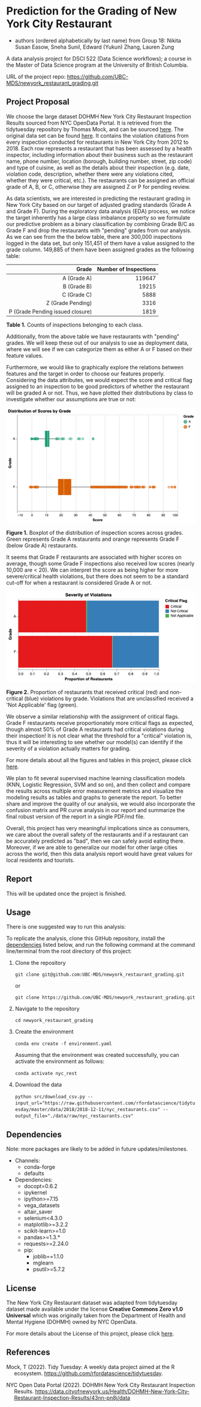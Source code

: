 # Prediction for the Grading of New York City Restaurant

  - authors (ordered alphabetically by last name) from Group 18:
    Nikita Susan Easow, Sneha Sunil, Edward (Yukun) Zhang, Lauren Zung
  

A data analysis project for DSCI 522 (Data Science workflows); a
course in the Master of Data Science program at the University of
British Columbia.

URL of the project repo: https://github.com/UBC-MDS/newyork_restaurant_grading.git

## Project Proposal

We choose the large dataset DOHMH New York City Restaurant Inspection Results sourced from 
NYC OpenData Portal. It is retrieved from the tidytuesday repository by Thomas Mock, 
and can be sourced [here](https://github.com/rfordatascience/tidytuesday/tree/master/data/2018/2018-12-1.).
The original data set can be found [here](https://data.cityofnewyork.us/Health/DOHMH-New-York-City-Restaurant-Inspection-Results/43nn-pn8j/data).
It contains the violation citations from every inspection conducted for restaurants in New York City from 2012 to 2018. 
Each row represents a restaurant that has been assessed by a health inspector, 
including information about their business such as the restaurant name, phone number, location (borough, building number, street, zip code) 
and type of cuisine, as well as the details about their inspection 
(e.g. date, violation code, description, whether there were any violations cited, whether they were critical, etc.). 
The restaurants can be assigned an official grade of A, B, or C, otherwise they are assigned Z or P for pending review.

As data scientists, we are interested in predicting the restaurant grading in New York City
based on our target of adjusted grading standards (Grade A and Grade F). During the exploratory data analysis (EDA)
process, we notice the target inherently has a large class imbalance property so we formulate our predictive problem 
as a binary classification by combining Grade B/C as Grade F and drop the restaurants with "pending" grades from our analysis.
As we can see from the the below table, there are 300,000 inspections logged in the data set, but only 151,451 of them have a value assigned to the grade column. 
149,885 of them have been assigned grades as the following table:

|Grade|Number of Inspections|
|----------:|--------------:|
|A (Grade A)|119647|
|B (Grade B)|19215|
|C (Grade C)|5888|
|Z (Grade Pending)|3316|
|P (Grade Pending issued closure)|1819|

**Table 1.** Counts of inspections belonging to each class.

Additionally, from the above table we have restaurants with "pending" grades. 
We will keep these out of our analysis to use as deployment data, where we will see if we can categorize them as either A or F based on their feature values.

Furthermore, we would like to graphically explore the relations between features and the target in order to choose our features properly. 
Considering the data attributes, we would expect the score and critical flag assigned to an inspection to be good predictors of whether the restaurant will be graded A or not. 
Thus, we have plotted their distributions by class to investigate whether our assumptions are true or not:

![score_boxplot](src/nyc_rest_eda_figures/score_boxplot.png)

**Figure 1.** Boxplot of the distribution of inspection scores across grades. Green represents Grade A restaurants and orange represents Grade F (below Grade A) restaurants.

It seems that Grade F restaurants are associated with higher scores on average, though some Grade F inspections also received low scores (nearly 10,000 are < 20). 
We can interpret the score as being higher for more severe/critical health violations, but there does not seem to be a standard cut-off for when a restaurant is considered Grade A or not.

![violation stack bar](src/nyc_rest_eda_figures/violation_stack.png)

**Figure 2.** Proportion of restaurants that received critical (red) and non-critical (blue) violations by grade. Violations that are unclassified received a 'Not Applicable' flag (green).

We observe a similar relationship with the assignment of critical flags. Grade F restaurants receive proportionately more critical flags as expected, 
though almost 50% of Grade A restaurants had critical violations during their inspection! 
It is not clear what the threshold for a "critical" violation is, thus it will be interesting to see whether our model(s) can identify if the severity of a violation actually matters for grading.

For more details about all the figures and tables in this project, please click [here](https://github.com/UBC-MDS/newyork_restaurant_grading/blob/main/src).

We plan to fit several supervised machine learning classification models (KNN, Logistic Regression, SVM and so on),
and then collect and compare the results across multiple error measurement metrics 
and visualize the modeling results as tables and graphs to generate the report. 
To better share and improve the quality of our analysis, we would also incorporate the confusion matrix and PR curve analysis in our report 
and summarize the final robust version of the report in a single PDF/md file. 

Overall, this project has very meaningful implications since as consumers, we care about the overall safety of the 
restaurants and if a restaurant can be accurately predicted as "bad", then we can safely avoid eating there.
Moreover, if we are able to generalize our model for other large cities across the world, 
then this data analysis report would have great values for local residents and tourists. 

## Report

This will be updated once the project is finished. 

## Usage

There is one suggested way to run this analysis:

To replicate the analysis, clone this GitHub repository, install the
[dependencies](##Dependencies) listed below, and run the following
command at the command line/terminal from the root directory of this
project:
1. Clone the repository
    ```
    git clone git@github.com:UBC-MDS/newyork_restaurant_grading.git
    ```
    
    or
    
    ```
    git clone https://github.com/UBC-MDS/newyork_restaurant_grading.git
    ```

2. Navigate to the repository

    ```
    cd newyork_restaurant_grading
    ```

3. Create the environment

    ```conda env create -f environment.yaml```

    Assuming that the environment was created successfully, you can activate the environment as follows:

    ```conda activate nyc_rest```

4. Download the data

    ```python src/download_csv.py --input_url="https://raw.githubusercontent.com/rfordatascience/tidytuesday/master/data/2018/2018-12-11/nyc_restaurants.csv" --output_file="./data/raw/nyc_restaurants.csv"```

 

## Dependencies

Note: more packages are likely to be added in future updates/milestones.

  - Channels:
      - conda-forge
      - defaults
  - Dependencies:
      - docopt=0.6.2
      - ipykernel
      - ipython>=7.15
      - vega_datasets
      - altair_saver
      - selenium<4.3.0
      - matplotlib>=3.2.2
      - scikit-learn>=1.0
      - pandas>=1.3.*
      - requests>=2.24.0
      - pip:
        - joblib==1.1.0
        - mglearn
        - psutil>=5.7.2


## License

The New York City Restaurant dataset was adapted from tidytuesday dataset
made available under the license **Creative Commons Zero v1.0 Universal** 
which was originally taken from the Department of Health and Mental Hygiene (DOHMH)
owned by NYC OpenData.

For more details about the License of this project, please click [here](https://github.com/UBC-MDS/newyork_restaurant_grading/blob/main/LICENSE).

## References

<div id="refs" class="references hanging-indent">

<div id="ref-Dua2019">

Mock, T (2022). Tidy Tuesday: A weekly data project aimed at the R ecosystem. https://github.com/rfordatascience/tidytuesday.

</div>

<div id="ref-Streetetal">

NYC Open Data Portal (2022). DOHMH New York City Restaurant Inspection Results.
https://data.cityofnewyork.us/Health/DOHMH-New-York-City-Restaurant-Inspection-Results/43nn-pn8j/data

</div>

</div>
